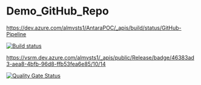 # Demo_GitHub_Repo



https://dev.azure.com/almvsts1/AntaraPOC/_apis/build/status/GitHub-Pipeline

[![Build status](https://dev.azure.com/almvsts1/AntaraPOC/_apis/build/status/GitHub-Pipeline)](https://dev.azure.com/almvsts1/AntaraPOC/_build/latest?definitionId=350)

https://vsrm.dev.azure.com/almvsts1/_apis/public/Release/badge/46383ad3-aea8-4bfb-96d8-ffb53fea6e85/10/14

[![Quality Gate Status](http://172.27.59.148:9000/api/project_badges/measure?project=com.cybage%3ASecondMavenProject&metric=alert_status)](http://172.27.59.148:9000/dashboard?id=com.cybage%3ASecondMavenProject)


